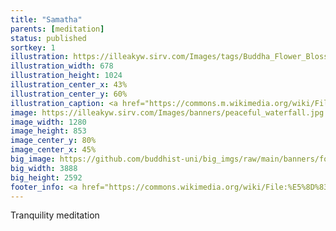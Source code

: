 ```yaml
---
title: "Samatha"
parents: [meditation]
status: published
sortkey: 1
illustration: https://illeakyw.sirv.com/Images/tags/Buddha_Flower_Blossom.jpg
illustration_width: 678
illustration_height: 1024
illustration_center_x: 43%
illustration_center_y: 60%
illustration_caption: <a href="https://commons.m.wikimedia.org/wiki/File:Divine_Flower_Blossom_(3026020722).jpg">"Divine Flower Blossom"</a> is a composite, monochrome artwork depicting cherry blossoms in negative over a close portrait of a Japanese Buddha statue. The entrance of the mind into stillness has <a href="http://www.thezensite.com/ZenTeachings/Dogen_Teachings/Kuge_Flowers.htm">often</a> been compared to the delicate blooming of a flower.
image: https://illeakyw.sirv.com/Images/banners/peaceful_waterfall.jpg
image_width: 1280
image_height: 853
image_center_y: 80%
image_center_x: 45%
big_image: https://github.com/buddhist-uni/big_imgs/raw/main/banners/footers/peaceful_waterfall.jpg
big_width: 3888
big_height: 2592
footer_info: <a href="https://commons.wikimedia.org/wiki/File:%E5%8D%83%E8%91%89%E5%8E%84%E9%99%A4%E3%81%91%E4%B8%8D%E5%8B%95%E5%B0%8A%E3%81%AE%E4%B8%8D%E5%8B%95%E3%81%AE%E6%BB%9D.jpg">関叡山妙泉寺</a>, <a href="https://creativecommons.org/licenses/by-sa/4.0">CC BY-SA 4.0</a>
---
```


Tranquility meditation

